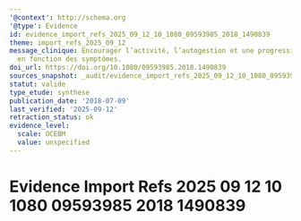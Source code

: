 ```yaml
---
'@context': http://schema.org
'@type': Evidence
id: evidence_import_refs_2025_09_12_10_1080_09593985_2018_1490839
theme: import_refs_2025_09_12
message_clinique: Encourager l’activité, l’autogestion et une progression graduée
  en fonction des symptômes.
doi_url: https://doi.org/10.1080/09593985.2018.1490839
sources_snapshot: _audit/evidence_import_refs_2025_09_12_10_1080_09593985_2018_1490839.json
statut: valide
type_etude: synthese
publication_date: '2018-07-09'
last_verified: '2025-09-12'
retraction_status: ok
evidence_level:
  scale: OCEBM
  value: unspecified
---
```

# Evidence Import Refs 2025 09 12 10 1080 09593985 2018 1490839

